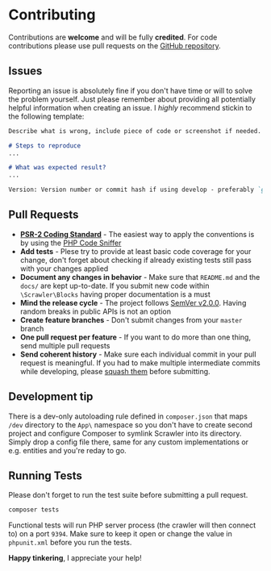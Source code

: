 # Contributing
Contributions are **welcome** and will be fully **credited**.
For code contributions please use pull requests on the
[GitHub repository](https://github.com/Sobak/scrawler).

## Issues
Reporting an issue is absolutely fine if you don't have time or
will to solve the problem yourself. Just please remember about
providing all potentially helpful information when creating an
issue. I _highly_ recommend stickin to the following template:

```md
Describe what is wrong, include piece of code or screenshot if needed.

# Steps to reproduce
...

# What was expected result?
...

Version: Version number or commit hash if using develop - preferably `git describe --all --long` output.
```

## Pull Requests
- **[PSR-2 Coding Standard][psr-2]** - The easiest way to apply the conventions
  is by using the [PHP Code Sniffer][php-cs]
- **Add tests** - Plese try to provide at least basic code coverage for your
  change, don't forget about checking if already existing tests still pass
  with your changes applied
- **Document any changes in behavior** - Make sure that `README.md` and the
  `docs/` are kept up-to-date. If you submit new code within `\Scrawler\Blocks`
  having proper documentation is a must
- **Mind the release cycle** - The project follows [SemVer v2.0.0][semver].
  Having random breaks in public APIs is not an option
- **Create feature branches** - Don't submit changes from your `master` branch
- **One pull request per feature** - If you want to do more than one thing, send
  multiple pull requests
- **Send coherent history** - Make sure each individual commit in your pull request
  is meaningful. If you had to make multiple intermediate commits while developing,
  please [squash them][squashing] before submitting.

## Development tip
There is a dev-only autoloading rule defined in `composer.json` that maps `/dev`
directory to the `App\` namespace so you don't have to create second project and
configure Composer to symlink Scrawler into its directory. Simply drop a config
file there, same for any custom implementations or e.g. entities and you're
reday to go.

## Running Tests
Please don't forget to run the test suite before submitting a pull request.

``` bash
composer tests
```

Functional tests will run PHP server process (the crawler will then connect to)
on a port `9394`. Make sure to keep it open or change the value in `phpunit.xml`
before you run the tests.

**Happy tinkering**, I appreciate your help!

[php-cs]: https://github.com/squizlabs/PHP_CodeSniffer
[psr-2]: https://www.php-fig.org/psr/psr-2/
[semver]: https://semver.org
[squashing]: https://www.git-scm.com/book/en/v2/Git-Tools-Rewriting-History#_changing_multiple
